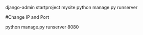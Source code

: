 
django-admin startproject mysite
python manage.py runserver

#Change IP and Port

python manage.py runserver 8080
